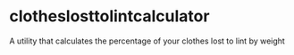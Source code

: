 # clotheslosttolintcalculator
A utility that calculates the percentage of your clothes lost to lint by weight
